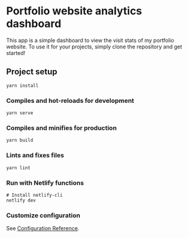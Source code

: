 # Portfolio website analytics dashboard

This app is a simple dashboard to view the visit stats of my portfolio website. To use it for your projects, simply clone the repository and get started!
## Project setup
```
yarn install
```

### Compiles and hot-reloads for development
```
yarn serve
```

### Compiles and minifies for production
```
yarn build
```

### Lints and fixes files
```
yarn lint
```

### Run with Netlify functions
```
# Install netlify-cli
netlify dev
```

### Customize configuration
See [Configuration Reference](https://cli.vuejs.org/config/).
